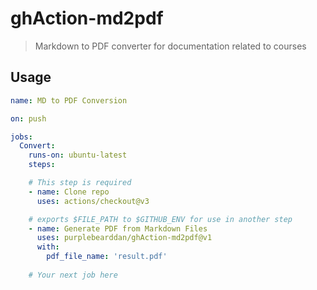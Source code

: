 # ghAction-md2pdf

> Markdown to PDF converter for documentation related to courses

## Usage

```yml
name: MD to PDF Conversion

on: push

jobs:
  Convert:
    runs-on: ubuntu-latest
    steps:

    # This step is required
    - name: Clone repo 
      uses: actions/checkout@v3

    # exports $FILE_PATH to $GITHUB_ENV for use in another step
    - name: Generate PDF from Markdown Files
      uses: purplebearddan/ghAction-md2pdf@v1
      with:
        pdf_file_name: 'result.pdf'
    
    # Your next job here
```
